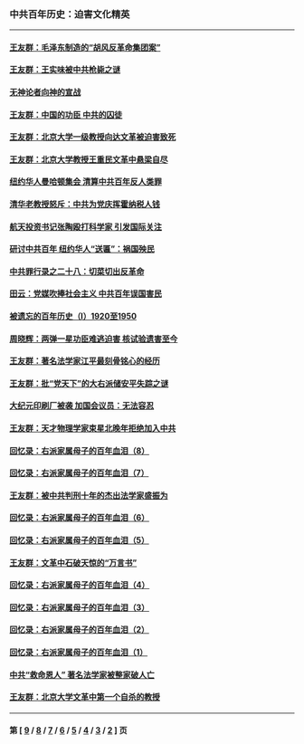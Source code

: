 ### 中共百年历史：迫害文化精英
---
#### [王友群：毛泽东制造的“胡风反革命集团案”](../../pages/nf1176111/n13324909.md?11180430) 
#### [王友群：王实味被中共枪毙之谜](../../pages/nf1176111/n13307502.md?11180430) 
#### [无神论者向神的宣战](../../pages/nf1176111/n13281535.md?11180430) 
#### [王友群：中国的功臣 中共的囚徒](../../pages/nf1176111/n13291790.md?11180430) 
#### [王友群：北京大学一级教授向达文革被迫害致死](../../pages/nf1176111/n13150966.md?11180430) 
#### [王友群：北京大学教授王重民文革中悬梁自尽](../../pages/nf1176111/n13084645.md?11180430) 
#### [纽约华人曼哈顿集会 清算中共百年反人类罪](../../pages/nf1176111/n13084157.md?11180430) 
#### [清华老教授怒斥：中共为党庆挥霍纳税人钱](../../pages/nf1176111/n13071430.md?11180430) 
#### [航天投资书记张陶殴打科学家 引发国际关注](../../pages/nf1176111/n13069132.md?11180430) 
#### [研讨中共百年 纽约华人“送匾”：祸国殃民](../../pages/nf1176111/n13057367.md?11180430) 
#### [中共罪行录之二十八：切菜切出反革命](../../pages/nf1176111/n13030600.md?11180430) 
#### [田云：党媒吹捧社会主义 中共百年误国害民](../../pages/nf1176111/n13006682.md?11180430) 
#### [被遗忘的百年历史（I）1920至1950](../../pages/nf1176111/n12986411.md?11180430) 
#### [周晓辉：两弹一星功臣难逃迫害 核试验遗害至今](../../pages/nf1176111/n12974997.md?11180430) 
#### [王友群：著名法学家江平最刻骨铭心的经历](../../pages/nf1176111/n12970787.md?11180430) 
#### [王友群：批“党天下”的大右派储安平失踪之谜](../../pages/nf1176111/n12954229.md?11180430) 
#### [大纪元印刷厂被袭 加国会议员：无法容忍](../../pages/nf1176111/n12883028.md?11180430) 
#### [王友群：天才物理学家束星北晚年拒绝加入中共](../../pages/nf1176111/n12792913.md?11180430) 
#### [回忆录：右派家属母子的百年血泪（8）](../../pages/nf1176111/n12706196.md?11180430) 
#### [回忆录：右派家属母子的百年血泪（7）](../../pages/nf1176111/n12706191.md?11180430) 
#### [王友群：被中共判刑十年的杰出法学家盛振为](../../pages/nf1176111/n12706141.md?11180430) 
#### [回忆录：右派家属母子的百年血泪（6）](../../pages/nf1176111/n12698863.md?11180430) 
#### [回忆录：右派家属母子的百年血泪（5）](../../pages/nf1176111/n12692515.md?11180430) 
#### [王友群：文革中石破天惊的“万言书”](../../pages/nf1176111/n12690994.md?11180430) 
#### [回忆录：右派家属母子的百年血泪（4）](../../pages/nf1176111/n12686410.md?11180430) 
#### [回忆录：右派家属母子的百年血泪（3）](../../pages/nf1176111/n12683820.md?11180430) 
#### [回忆录：右派家属母子的百年血泪（2）](../../pages/nf1176111/n12679738.md?11180430) 
#### [回忆录：右派家属母子的百年血泪（1）](../../pages/nf1176111/n12678112.md?11180430) 
#### [中共“救命恩人” 著名法学家被整家破人亡](../../pages/nf1176111/n12658168.md?11180430) 
#### [王友群：北京大学文革中第一个自杀的教授](../../pages/nf1176111/n12632697.md?11180430) 

---
#### 第 [ [9](./9.md?11180430) / [8](./8.md?11180430) / [7](./7.md?11180430) / [6](./6.md?11180430) / [5](./5.md?11180430) / [4](./4.md?11180430) / [3](./3.md?11180430) / [2](./2.md?11180430) ] 页
